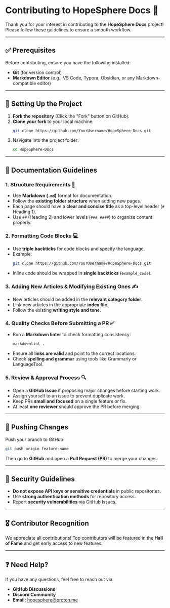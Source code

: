 # Contributing to HopeSphere Docs 📖

Thank you for your interest in contributing to the **HopeSphere Docs** project! Please follow these guidelines to ensure a smooth workflow.

---

## ✅ Prerequisites
Before contributing, ensure you have the following installed:
- **Git** (for version control)
- **Markdown Editor** (e.g., VS Code, Typora, Obsidian, or any Markdown-compatible editor)

---

## 🚀 Setting Up the Project
1. **Fork the repository** (Click the "Fork" button on GitHub).
2. **Clone your fork** to your local machine:
   ```bash
   git clone https://github.com/YourUsername/HopeSphere-Docs.git
   ```
3. Navigate into the project folder:
   ```bash
   cd HopeSphere-Docs
   ```

---

## 📝 Documentation Guidelines
### 1. **Structure Requirements** 📄
- Use **Markdown (`.md`)** format for documentation.
- Follow the **existing folder structure** when adding new pages.
- Each page should have a **clear and concise title** as a top-level header (`#` Heading 1).
- Use `##` (Heading 2) and lower levels (`###`, `####`) to organize content properly.

### 2. **Formatting Code Blocks** 💻
- Use **triple backticks** for code blocks and specify the language.
- Example:
  ```bash
  git clone https://github.com/YourUsername/HopeSphere-Docs.git
  ```
- Inline code should be wrapped in **single backticks** (`example_code`).

### 3. **Adding New Articles & Modifying Existing Ones** ✍️
- New articles should be added in the **relevant category folder**.
- Link new articles in the appropriate **index file**.
- Follow the existing **writing style and tone**.

### 4. **Quality Checks Before Submitting a PR** ✅
- Run a **Markdown linter** to check formatting consistency:
  ```bash
  markdownlint .
  ```
- Ensure all **links are valid** and point to the correct locations.
- Check **spelling and grammar** using tools like Grammarly or LanguageTool.

### 5. **Review & Approval Process** 🔍
- Open a **GitHub Issue** if proposing major changes before starting work.
- Assign yourself to an issue to prevent duplicate work.
- Keep PRs **small and focused** on a single feature or fix.
- At least **one reviewer** should approve the PR before merging.

---

## 🚀 Pushing Changes
Push your branch to GitHub:
```bash
git push origin feature-name
```
Then go to **GitHub** and open a **Pull Request (PR)** to merge your changes.

---

## 🔐 Security Guidelines
- **Do not expose API keys or sensitive credentials** in public repositories.
- Use **strong authentication methods** for repository access.
- Report **security vulnerabilities** via GitHub Issues.

---

## 🎖 Contributor Recognition
We appreciate all contributions! Top contributors will be featured in the **Hall of Fame** and get early access to new features.

---

## ❓ Need Help?
If you have any questions, feel free to reach out via:
- **GitHub Discussions**
- **Discord Community**
- **Email:** hopesphere@proton.me

